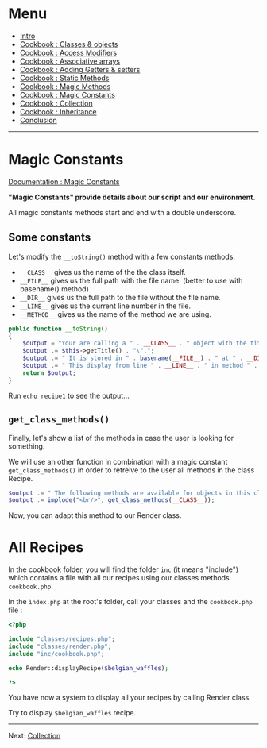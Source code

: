 # Menu

- [Intro](./README.md)
- [Cookbook : Classes & objects](./01-classes.md)
- [Cookbook : Access Modifiers](./02-access-modifiers.md)
- [Cookbook : Associative arrays](./03-associative-arrays.md)
- [Cookbook : Adding Getters & setters](./04-adding-getters-setters.md)
- [Cookbook : Static Methods](./05-static-methods.md)
- [Cookbook : Magic Methods](./06-magic-methods.md)
- [Cookbook : Magic Constants](./07-magic-constants.md)
- [Cookbook : Collection](./08-creating-collection.md)
- [Cookbook : Inheritance](./09-inheritance.md)
- [Conclusion](./10-conclusion.md)

---

# Magic Constants

[Documentation : Magic Constants](https://www.php.net/manual/en/language.constants.predefined.php)

**"Magic Constants" provide details about our script and our environment.**

All magic constants methods start and end with a double underscore.

## Some constants

Let's modify the `__toString()` method with a few constants methods.

- `__CLASS__` gives us the name of the the class itself.
- `__FILE__` gives us the full path with the file name. (better to use with basename() method)
- `__DIR__` gives us the full path to the file without the file name.
- `__LINE__` gives us the current line number in the file.
- `__METHOD__` gives us the name of the method we are using.

```php
public function __toString()
{
	$output = "Your are calling a " . __CLASS__ . " object with the title \"";
	$output .= $this->getTitle() . "\".";
	$output .= " It is stored in " . basename(__FILE__) . " at " . __DIR__ . ".";
	$output .= " This display from line " . __LINE__ . " in method " . __METHOD__ ."<br/>";
	return $output;
}
```

Run `echo recipe1` to see the output...

## `get_class_methods()`

Finally, let's show a list of the methods in case the user is looking for something.

We will use an other function in combination with a magic constant `get_class_methods()` in order to retreive to the user all methods in the class Recipe.

```php
$output .= " The following methods are available for objects in this class: ";
$output .= implode("<br/>", get_class_methods(__CLASS__));
```

Now, you can adapt this method to our Render class.

# All Recipes

In the cookbook folder, you will find the folder `inc` (it means "include") which contains a file with all our recipes using our classes methods `cookbook.php`.

In the `ìndex.php` at the root's folder, call your classes and the `cookbook.php` file :

```php
<?php

include "classes/recipes.php";
include "classes/render.php";
include "inc/cookbook.php";

echo Render::displayRecipe($belgian_waffles);

?>
```

You have now a system to display all your recipes by calling Render class.

Try to display `$belgian_waffles` recipe.

---

Next: [Collection](./08-creating-collection.md)
